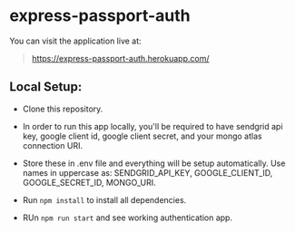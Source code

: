 # express-passport-auth

You can visit the application live at: 
> https://express-passport-auth.herokuapp.com/

## Local Setup: 

- Clone this repository.

- In order to run this app locally, you'll be required to have sendgrid api key, google client id, google client secret, and your mongo atlas connection URI. 

- Store these in .env file and everything will be setup automatically. Use names in uppercase as: SENDGRID_API_KEY, GOOGLE_CLIENT_ID, GOOGLE_SECRET_ID, MONGO_URI.

- Run `npm install` to install all dependencies. 

- RUn `npm run start` and see working authentication app.

